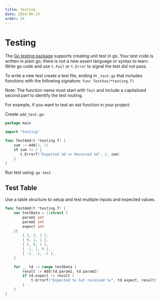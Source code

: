 ```yaml
---
title: Testing
date: 2014-06-24
order: 24
---
```


# Testing

The [Go testing package](https://golang.org/pkg/testing/) supports creating unit test in go. Your test code is written in plain go, there is not a new assert language or syntax to learn. Write go code and use `t.Fail` or `t.Error` to signal the test did not pass.

To write a new test create a test file, ending in `_test.go` that includes functions with the following signature: `func TestXxx(*testing.T)`

Note: The function name must start with `Test` and include a capitalized second part to identify the test routing.

For example, if you want to test an `Add` function in your project:

Create `add_test.go`:

```go
package main

import "testing"

func TestAdd(t *testing.T) {
    sum := Add(1, 1)
    if sum != 2 {
       t.Errorf("Expected %d => Received %d", 2, sum)
    }
}
```

Run test using: `go test`

## Test Table

Use a table structure to setup and test multiple inputs and expected values.

```go
func TestAdd(t *testing.T) {
	var testData = []struct {
		param1 int
		param2 int
		expect int
	}{
		{ 1, 2, 3 },
		{ 0, 1, 1 },
		{ 1, 0, 1 },
		{ -1, 1, 0 },
		{ -1, -1, -2 },
	}

	for _, td := range testData {
		result := Add(td.param1, td.param2)
		if td.expect != result {
			t.Errorf("Expected %s but received %s", td.expect, result)
		}
	}
}
```


